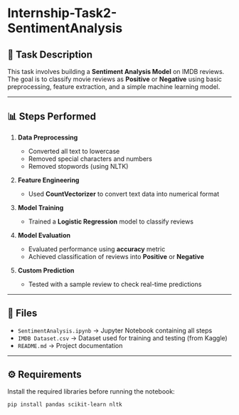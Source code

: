 # Internship-Task2-SentimentAnalysis

## 📌 Task Description
This task involves building a **Sentiment Analysis Model** on IMDB reviews.  
The goal is to classify movie reviews as **Positive** or **Negative** using basic preprocessing, feature extraction, and a simple machine learning model.

---

## 📊 Steps Performed
1. **Data Preprocessing**
   - Converted all text to lowercase  
   - Removed special characters and numbers  
   - Removed stopwords (using NLTK)  

2. **Feature Engineering**
   - Used **CountVectorizer** to convert text data into numerical format  

3. **Model Training**
   - Trained a **Logistic Regression** model to classify reviews  

4. **Model Evaluation**
   - Evaluated performance using **accuracy** metric  
   - Achieved classification of reviews into **Positive** or **Negative**  

5. **Custom Prediction**
   - Tested with a sample review to check real-time predictions  

---

## 📂 Files
- `SentimentAnalysis.ipynb` → Jupyter Notebook containing all steps  
- `IMDB Dataset.csv` → Dataset used for training and testing (from Kaggle)  
- `README.md` → Project documentation  

---

## ⚙️ Requirements
Install the required libraries before running the notebook:

```bash
pip install pandas scikit-learn nltk
